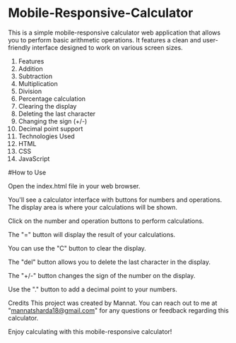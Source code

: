 # Mobile-Responsive-Calculator
This is a simple mobile-responsive calculator web application that allows you to perform basic arithmetic operations. It features a clean and user-friendly interface designed to work on various screen sizes.

1. Features
2. Addition
3. Subtraction
4. Multiplication
5. Division
6. Percentage calculation
7. Clearing the display
8. Deleting the last character
9. Changing the sign (+/-)
10. Decimal point support
11. Technologies Used
12. HTML
13. CSS
14. JavaScript
    
#How to Use

Open the index.html file in your web browser.

You'll see a calculator interface with buttons for numbers and operations. 
The display area is where your calculations will be shown.

Click on the number and operation buttons to perform calculations.

The "=" button will display the result of your calculations.

You can use the "C" button to clear the display.

The "del" button allows you to delete the last character in the display.

The "+/-" button changes the sign of the number on the display.

Use the "." button to add a decimal point to your numbers.


Credits
This project was created by Mannat. You can reach out to me at "mannatsharda18@gmail.com" for any questions or feedback regarding this calculator.

Enjoy calculating with this mobile-responsive calculator!

